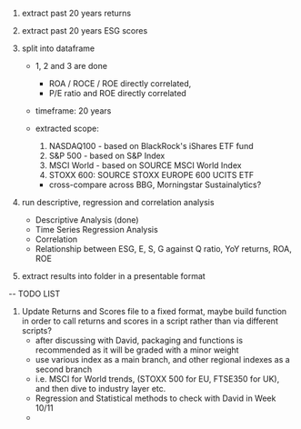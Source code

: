 1. extract past 20 years returns
2. extract past 20 years ESG scores
3. split into dataframe

    - 1, 2 and 3 are done
        - ROA / ROCE / ROE directly correlated, 
        - P/E ratio and ROE directly correlated
    
    - timeframe: 20 years

    - extracted scope:
        1. NASDAQ100 - based on BlackRock's iShares ETF fund
        2. S&P 500 - based on S&P Index
        3. MSCI World - based on SOURCE MSCI World Index
        4. STOXX 600: SOURCE STOXX EUROPE 600 UCITS ETF

        - cross-compare across BBG, Morningstar Sustainalytics?
    
4. run descriptive, regression and correlation analysis
    - Descriptive Analysis (done)
    - Time Series Regression Analysis
    - Correlation 
    - Relationship between ESG, E, S, G against Q ratio, YoY returns, ROA, ROE

5. extract results into folder in a presentable format


-- TODO LIST 
1. Update Returns and Scores file to a fixed format, maybe build function in order to call returns and scores in a script rather than via different scripts?
    - after discussing with David, packaging and functions is recommended as it will be graded with a minor weight
    - use various index as a main branch, and other regional indexes as a second branch
    - i.e. MSCI for World trends, (STOXX 500 for EU, FTSE350 for UK), and then dive to industry layer etc.
    - Regression and Statistical methods to check with David in Week 10/11
    - 






